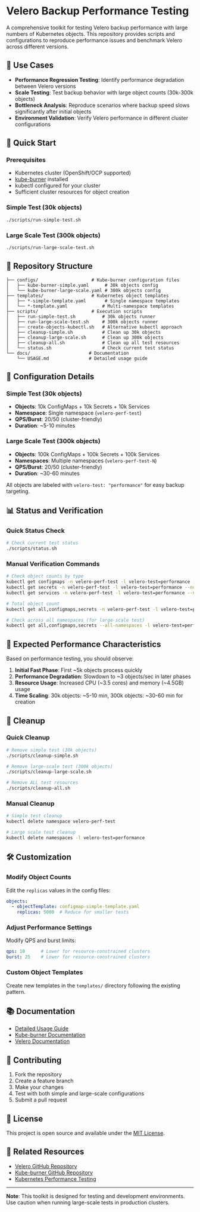 # Velero Backup Performance Testing

A comprehensive toolkit for testing Velero backup performance with large numbers of Kubernetes objects. This repository provides scripts and configurations to reproduce performance issues and benchmark Velero across different versions.

## 🎯 Use Cases

- **Performance Regression Testing**: Identify performance degradation between Velero versions
- **Scale Testing**: Test backup behavior with large object counts (30k-300k objects)
- **Bottleneck Analysis**: Reproduce scenarios where backup speed slows significantly after initial objects
- **Environment Validation**: Verify Velero performance in different cluster configurations

## 🚀 Quick Start

### Prerequisites
- Kubernetes cluster (OpenShift/OCP supported)
- [kube-burner](https://github.com/cloud-bulldozer/kube-burner) installed
- kubectl configured for your cluster
- Sufficient cluster resources for object creation

### Simple Test (30k objects)
```bash
./scripts/run-simple-test.sh
```

### Large Scale Test (300k objects)
```bash
./scripts/run-large-scale-test.sh
```

## 📁 Repository Structure

```
├── configs/                    # Kube-burner configuration files
│   ├── kube-burner-simple.yaml      # 30k objects config
│   └── kube-burner-large-scale.yaml # 300k objects config
├── templates/                  # Kubernetes object templates
│   ├── *-simple-template.yaml       # Single namespace templates
│   └── *-template.yaml             # Multi-namespace templates
├── scripts/                    # Execution scripts
│   ├── run-simple-test.sh          # 30k objects runner
│   ├── run-large-scale-test.sh     # 300k objects runner
│   ├── create-objects-kubectl.sh   # Alternative kubectl approach
│   ├── cleanup-simple.sh           # Clean up 30k objects
│   ├── cleanup-large-scale.sh      # Clean up 300k objects
│   ├── cleanup-all.sh              # Clean up all test resources
│   └── status.sh                   # Check current test status
└── docs/                      # Documentation
    └── USAGE.md               # Detailed usage guide
```

## 🔧 Configuration Details

### Simple Test (30k objects)
- **Objects**: 10k ConfigMaps + 10k Secrets + 10k Services
- **Namespace**: Single namespace (`velero-perf-test`)
- **QPS/Burst**: 20/50 (cluster-friendly)
- **Duration**: ~5-10 minutes

### Large Scale Test (300k objects)  
- **Objects**: 100k ConfigMaps + 100k Secrets + 100k Services
- **Namespaces**: Multiple namespaces (`velero-perf-test-N`)
- **QPS/Burst**: 20/50 (cluster-friendly)
- **Duration**: ~30-60 minutes

All objects are labeled with `velero-test: "performance"` for easy backup targeting.

## 📊 Status and Verification

### Quick Status Check
```bash
# Check current test status
./scripts/status.sh
```

### Manual Verification Commands
```bash
# Check object counts by type
kubectl get configmaps -n velero-perf-test -l velero-test=performance --no-headers | wc -l
kubectl get secrets -n velero-perf-test -l velero-test=performance --no-headers | wc -l  
kubectl get services -n velero-perf-test -l velero-test=performance --no-headers | wc -l

# Total object count
kubectl get all,configmaps,secrets -n velero-perf-test -l velero-test=performance --no-headers | wc -l

# Check across all namespaces (for large-scale test)
kubectl get all,configmaps,secrets --all-namespaces -l velero-test=performance --no-headers | wc -l
```

## 🎯 Expected Performance Characteristics

Based on performance testing, you should observe:

1. **Initial Fast Phase**: First ~5k objects process quickly
2. **Performance Degradation**: Slowdown to ~3 objects/sec in later phases  
3. **Resource Usage**: Increased CPU (~3.5 cores) and memory (~4.5GB) usage
4. **Time Scaling**: 30k objects: ~5-10 min, 300k objects: ~30-60 min for creation

## 🧹 Cleanup

### Quick Cleanup
```bash
# Remove simple test (30k objects)
./scripts/cleanup-simple.sh

# Remove large-scale test (300k objects) 
./scripts/cleanup-large-scale.sh

# Remove ALL test resources
./scripts/cleanup-all.sh
```

### Manual Cleanup
```bash
# Simple test cleanup
kubectl delete namespace velero-perf-test

# Large scale test cleanup
kubectl delete namespaces -l velero-test=performance
```

## 🛠️ Customization

### Modify Object Counts
Edit the `replicas` values in the config files:
```yaml
objects:
  - objectTemplate: configmap-simple-template.yaml
    replicas: 5000  # Reduce for smaller tests
```

### Adjust Performance Settings
Modify QPS and burst limits:
```yaml
qps: 10      # Lower for resource-constrained clusters
burst: 25    # Lower for resource-constrained clusters
```

### Custom Object Templates
Create new templates in the `templates/` directory following the existing pattern.

## 📚 Documentation

- [Detailed Usage Guide](docs/USAGE.md)
- [Kube-burner Documentation](https://github.com/cloud-bulldozer/kube-burner)
- [Velero Documentation](https://velero.io/docs/)

## 🤝 Contributing

1. Fork the repository
2. Create a feature branch
3. Make your changes
4. Test with both simple and large-scale configurations
5. Submit a pull request

## 📄 License

This project is open source and available under the [MIT License](LICENSE).

## 🔗 Related Resources

- [Velero GitHub Repository](https://github.com/vmware-tanzu/velero)
- [Kube-burner GitHub Repository](https://github.com/cloud-bulldozer/kube-burner)
- [Kubernetes Performance Testing](https://kubernetes.io/docs/concepts/cluster-administration/system-logs/)

---

**Note**: This toolkit is designed for testing and development environments. Use caution when running large-scale tests in production clusters.